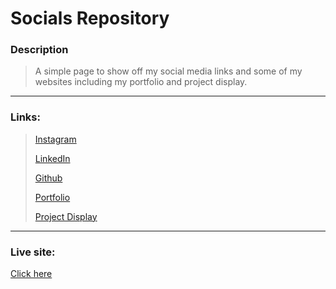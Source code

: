 # Socials Repository

### Description

> A simple page to show off my social media links and some of my websites including my portfolio and project display.

---

### Links:

> [Instagram](https://www.instagram.com/michael.yurachek.public/)
>
> [LinkedIn](https://www.linkedin.com/in/michael-yurachek-26b8a0313/)
>
> [Github](https://github.com/michaelyurachek)
>
> [Portfolio](https://michaelyurachek.com)
>
> [Project Display](https://builtbymichael.io)

---

### Live site:

[Click here](https://michaelyurachek.com/socials/)